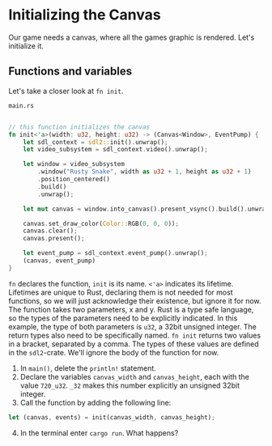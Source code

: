 # Initializing the Canvas

Our game needs a canvas, where all the games graphic is rendered. Let's initialize it.

## Functions and variables


Let's take a closer look at `fn init`.

`main.rs`

```rust

// this function initializes the canvas
fn init<'a>(width: u32, height: u32) -> (Canvas<Window>, EventPump) {
    let sdl_context = sdl2::init().unwrap();
    let video_subsystem = sdl_context.video().unwrap();

    let window = video_subsystem
        .window("Rusty Snake", width as u32 + 1, height as u32 + 1)
        .position_centered()
        .build()
        .unwrap();

    let mut canvas = window.into_canvas().present_vsync().build().unwrap();

    canvas.set_draw_color(Color::RGB(0, 0, 0));
    canvas.clear();
    canvas.present();

    let event_pump = sdl_context.event_pump().unwrap();
    (canvas, event_pump)
}

```
 `fn` declares the function, `init` is its name. `<'a>` indicates its lifetime. Lifetimes are unique to Rust, declaring them is not needed for most functions, so we will just acknowledge their existence, but ignore it for now. The function takes two parameters, x and y. Rust is a type safe language, so the types of the parameters need to be explicitly indicated. In this example, the type of both parameters is `u32`, a 32bit unsigned integer. The return types also need to be specifically named. `fn init` returns two values in a bracket, separated by a comma. The types of these values are defined in the `sdl2`-crate. We'll ignore the body of the function for now.

1. In `main()`, delete the `println!` statement.
2. Declare the variables `canvas_width` and `canvas_height`, each with the value `720_u32`. `_32` makes this number explicitly an unsigned 32bit integer. 
3. Call the function by adding the following line:
```rust
let (canvas, events) = init(canvas_width, canvas_height);
```
4. In the terminal enter `cargo run`. What happens?
